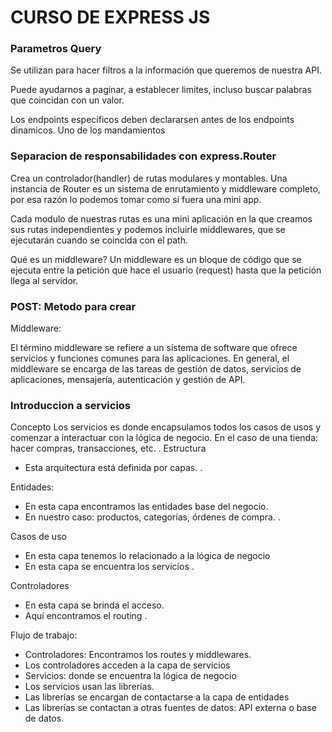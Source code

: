 # CURSO DE EXPRESS JS

### Parametros Query

Se utilizan para hacer filtros a la información que queremos de nuestra API.

Puede ayudarnos a paginar, a establecer limites, incluso buscar palabras que coincidan con un valor.

Los endpoints especificos deben declararsen antes de los endpoints dinamicos. Uno de los mandamientos

### Separacion de responsabilidades con express.Router

Crea un controlador(handler) de rutas modulares y montables. Una instancia de Router es un sistema de enrutamiento y middleware completo, por esa razón lo podemos tomar como si fuera una mini app.

Cada modulo de nuestras rutas es una mini aplicación en la que creamos sus rutas independientes y podemos incluirle middlewares, que se ejecutarán cuando se coincida con el path.

Qué es un middleware?
Un middleware es un bloque de código que se ejecuta entre la petición que hace el usuario (request) hasta que la petición llega al servidor.

### POST: Metodo para crear

Middleware:

El término middleware se refiere a un sistema de software que ofrece servicios y funciones comunes para las aplicaciones. En general, el middleware se encarga de las tareas de gestión de datos, servicios de aplicaciones, mensajería, autenticación y gestión de API.

### Introduccion a servicios

Concepto
Los servicios es donde encapsulamos todos los casos de usos y comenzar a interactuar con la lógica de negocio.
En el caso de una tienda: hacer compras, transacciones, etc.
.
Estructura

- Esta arquitectura está definida por capas.
  .

Entidades:

- En esta capa encontramos las entidades base del negocio.
- En nuestro caso: productos, categorías, órdenes de compra.
  .

Casos de uso

- En esta capa tenemos lo relacionado a la lógica de negocio
- En esta capa se encuentra los servicios
  .

Controladores

- En esta capa se brinda el acceso.
- Aquí encontramos el routing
  .

Flujo de trabajo:

- Controladores: Encontramos los routes y middlewares.
- Los controladores acceden a la capa de servicios
- Servicios: donde se encuentra la lógica de negocio
- Los servicios usan las librerías.
- Las librerías se encargan de contactarse a la capa de entidades
- Las librerías se contactan a otras fuentes de datos: API externa o base de datos.
